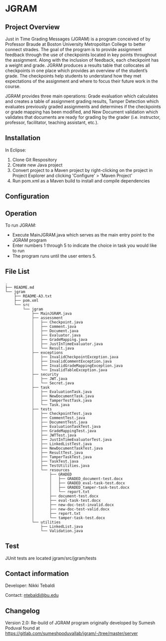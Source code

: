 # JGRAM

## Project Overview
Just in Time Grading Messages (JGRAM) is a program conceived of by Professor Braude at Boston University Metropolitan College to better connect strades. The goal of the program is to provide assignment feedback through the use of checkpoints located in key points throughout the assignment. Along with the inclusion of feedback, each checkpoint has a weight and grade. JGRAM produces a results table that collocates all checkpoints in one place which provides an overview of the student’s grade. The checkpoints help students to understand how they met expectations of the assignment and where to focus their future work in the course.

JGRAM provides three main operations: Grade evaluation which calculates and creates a table of assignment grading results, Tamper Detection which evaluates previously graded assignments and determines if the checkpoints or grade mapping has been modified, and New Document validation which validates that documents are ready for grading by the grader (i.e. instructor, professor, facilitator, teaching assistant, etc.).

## Installation
In Eclipse:
1. Clone Git Respository
2. Create new Java project
3. Convert project to a Maven project by right-clicking on the project in Project Explorer and clicking 'Configure' > 'Maven Project'
4. Run pom.xml as a Maven build to install and compile dependencies

## Configuration

## Operation

To run JGRAM:
* Execute MainJGRAM.java which serves as the main entry point to 
the JGRAM program
* Enter numbers 1 through 5 to indicate the choice in task
you would like to run
* The program runs until the user enters 5.

## File List
```
.
├── README.md
└── jgram
    ├── README-A3.txt
    ├── pom.xml
    └── src
        └── jgram
            ├── MainJGRAM.java
            ├── assessment
            │   ├── Checkpoint.java
            │   ├── Comment.java
            │   ├── Document.java
            │   ├── Evaluator.java
            │   ├── GradeMapping.java
            │   ├── JustInTimeEvaluator.java
            │   └── Result.java
            ├── exceptions
            │   ├── InvalidCheckpointException.java
            │   ├── InvalidCommentException.java
            │   ├── InvalidGradeMappingException.java
            │   └── InvalidTableException.java
            ├── security
            │   ├── JWT.java
            │   └── Secret.java
            ├── task
            │   ├── EvaluationTask.java
            │   ├── NewDocumentTask.java
            │   ├── TamperTestTask.java
            │   └── Task.java
            ├── tests
            │   ├── CheckpointTest.java
            │   ├── CommentTest.java
            │   ├── DocumentTest.java
            │   ├── EvaluationTaskTest.java
            │   ├── GradeMappingTest.java
            │   ├── JWTTest.java
            │   ├── JustInTimeEvaluatorTest.java
            │   ├── LinkedListTest.java
            │   ├── NewDocumentTaskTest.java
            │   ├── ResultTest.java
            │   ├── TamperTaskTest.java
            │   ├── TaskTest.java
            │   ├── TestUtilities.java
            │   └── resources
            │       ├── GRADED
            │       │   ├── GRADED_document-test.docx
            │       │   ├── GRADED_eval-task-test.docx
            │       │   ├── GRADED_tamper-task-test.docx
            │       │   └── report.txt
            │       ├── document-test.docx
            │       ├── eval-task-test.docx
            │       ├── new-doc-test-invalid.docx
            │       ├── new-doc-test-valid.docx
            │       ├── report.txt
            │       └── tamper-task-test.docx
            └── utilities
                ├── LinkedList.java
                └── Validation.java
```
## Test
JUnit tests are located jgram/src/jgram/tests 

## Contact information
Developer: Nikki Tebaldi

Contact: ntebaldi@bu.edu

## Changelog
Version 2.0: Re-build of JGRAM program originally developed by Sumesh Poduval found at https://gitlab.com/sumeshpoduvallab/jgram/-/tree/master/server

